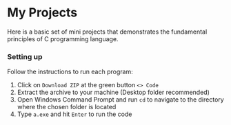 # My Projects

Here is a basic set of mini projects that demonstrates the fundamental principles of C programming language.

### Setting up
Follow the instructions to run each program:

1.   Click on `Download ZIP` at the green button `<> Code`
2.   Extract the archive to your machine (Desktop folder recommended)
3.   Open Windows Command Prompt and run `cd` to navigate to the directory where the chosen folder is located
4.   Type `a.exe` and hit `Enter` to run the code    
